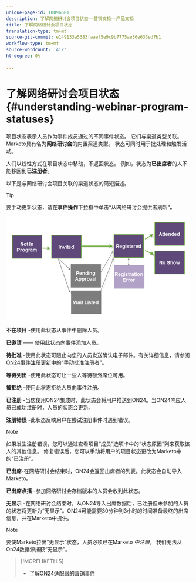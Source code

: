 ```yaml
---
unique-page-id: 10096681
description: 了解网络研讨会项目状态——营销文档——产品文档
title: 了解网络研讨会项目状态
translation-type: tm+mt
source-git-commit: e149133a5383faaef5e9c9b7775ae36e633ed7b1
workflow-type: tm+mt
source-wordcount: '412'
ht-degree: 0%

---
```



# 了解网络研讨会项目状态{#understanding-webinar-program-statuses}

项目状态表示人员作为事件成员通过的不同事件状态。 它们与渠道类型关联。 Marketo具有名为&#x200B;**网络研讨会**&#x200B;的内置渠道类型。 状态可同时用于批处理和触发活动。

人们以线性方式在项目状态中移动，不返回状态。 例如，状态为&#x200B;**已出席者**&#x200B;的人不能移回到&#x200B;**已注册者**。

以下是与网络研讨会项目关联的渠道状态的简短描述。

>[!TIP]
>
>要手动更新状态，请在&#x200B;**事件操作**&#x200B;下拉框中单击“从网络研讨会提供者刷新”**。**

![](assets/image2015-12-17-13-3a52-3a39.png)

**不在项目** -使用此状态从事件中删除人员。

**已邀请** —— 使用此状态向事件添加人员。

**待批准** -使用此状态可阻止向您的人员发送确认电子邮件。有关详细信息，请参阅[ON24事件注册更新](on24-event-registration-updates.md)中的“手动批准注册者”。

**等待列出** -使用此状态可让一些人等待额外席位可用。

**被拒绝** -使用此状态拒绝人员向事件注册。

**已注册** -当您使用ON24集成时，此状态会将用户推送到ON24。当ON24响应人员已成功注册时，人员的状态会更新。

**注册错误** -此状态反映用户在尝试注册事件时遇到错误。

>[!NOTE]
>
>如果发生注册错误，您可以通过查看项目“成员”选项卡中的“状态原因”列来获取该人的其他信息。 修复错误后，您可以手动将用户的项目状态更改为Marketo中的“已注册”。

**已出席**-在网络研讨会结束时，ON24会返回出席者的列表。此状态会自动导入Marketo。

**已出席点播** -参加网络研讨会存档版本的人员会收到此状态。

**无显示** -在网络研讨会结束时，从ON24导入出席数据后，已注册但未参加的人员的状态将更新为“无显示”。ON24可能需要30分钟到3小时的时间准备最终的出席信息，并在Marketo中提供。

>[!NOTE]
>
>要使Marketo拉出“无显示”状态，人员必须已在Marketo *中注册*。 我们无法从On24数据源捕获“无显示”。

>[!MORELIKETHIS]
>
>* [了解ON24适配器的营销事件](understanding-marketo-on24-adapter-events.md)

>



